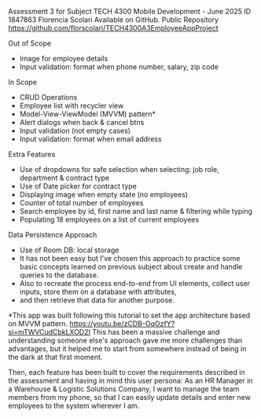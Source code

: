 Assessment 3 for Subject TECH 4300 Mobile Development - June 2025
ID 1847863 Florencia Scolari
Available on GitHub. Public Repository https://github.com/florscolari/TECH4300A3EmployeeAppProject

Out of Scope
- Image for employee details
- Input validation: format when phone number, salary, zip code

In Scope
- CRUD  Operations
- Employee list with recycler view
- Model-View-ViewModel (MVVM) pattern*
- Alert dialogs when back & cancel btns
- Input validation (not empty cases)
- Input validation: format when email address

Extra Features
- Use of dropdowns for safe selection when selecting: job role, department & contract type
- Use of Date picker for contract type
- Displaying image when empty state (no employees)
- Counter of total number of employees
- Search employee by id, first name and last name & filtering while typing
- Populating 18 employees on a list of current employees


Data Persistence Approach
- Use of Room DB: local storage
- It has not been easy but I've chosen this approach to practice some basic concepts learned on previous subject
about create and handle queries to the database.
- Also to recreate the process end-to-end from UI elements, collect user inputs, store them on a database with attributes,
- and then retrieve that data for another purpose.
  
*This app was built following this tutorial to set the app architecture based on MVVM pattern.
https://youtu.be/zCDB-OqOzfY?si=mTWVCudCbkLXOD2I This has been a massive challenge and understanding someone else's approach gave
me more challenges than advantages, but it helped me to start from somewhere instead of being in the dark at that first moment.

Then, each feature has been built to cover the requirements described in the assessment and having in mind 
this user persona:
As an HR Manager in a Warehouse & Logistic Solutions Company, 
I want to manage the team members from my phone, 
so that I can easily update details and enter new employees to the system wherever I am.

  
  

